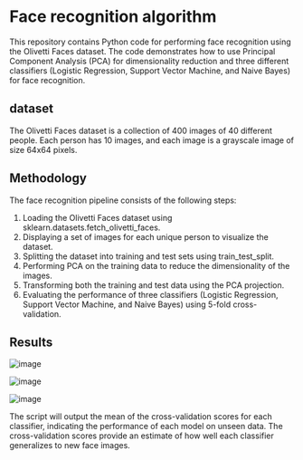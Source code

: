 # Face recognition algorithm
This repository contains Python code for performing face recognition using the Olivetti Faces dataset. The code demonstrates how to use Principal Component Analysis (PCA) for dimensionality reduction and three different classifiers (Logistic Regression, Support Vector Machine, and Naive Bayes) for face recognition.

## dataset 
The Olivetti Faces dataset is a collection of 400 images of 40 different people. Each person has 10 images, and each image is a grayscale image of size 64x64 pixels.

## Methodology
The face recognition pipeline consists of the following steps:

1. Loading the Olivetti Faces dataset using sklearn.datasets.fetch_olivetti_faces.
2. Displaying a set of images for each unique person to visualize the dataset.
3. Splitting the dataset into training and test sets using train_test_split.
4. Performing PCA on the training data to reduce the dimensionality of the images.
5. Transforming both the training and test data using the PCA projection.
6. Evaluating the performance of three classifiers (Logistic Regression, Support Vector Machine, and 
   Naive Bayes) using 5-fold cross-validation.

## Results 

![image](https://github.com/abhigyan02/FaceRecognition/assets/75851981/be4adc5e-ac8e-4d79-ac76-b9ce0d13c555)

![image](https://github.com/abhigyan02/FaceRecognition/assets/75851981/e3fdac4f-ca33-4f97-bc31-1980fadb0ba7)

![image](https://github.com/abhigyan02/FaceRecognition/assets/75851981/d574118e-9104-4da2-98ac-3b1a6273581e)

The script will output the mean of the cross-validation scores for each classifier, indicating the performance of each model on unseen data. The cross-validation scores provide an estimate of how well each classifier generalizes to new face images.
